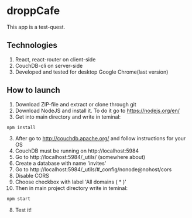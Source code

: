 # droppCafe
This app is a test-quest.

## Technologies
1. React, react-router on client-side
2. CouchDB-cli on server-side
3. Developed and tested for desktop Google Chrome(last version)

## How to launch
1. Download ZIP-file and extract or clone through git
2. Download NodeJS and install it. To do it go to https://nodejs.org/en/
2. Get into main directory and write in teminal:
```sh
npm install
```
3. After go to http://couchdb.apache.org/ and follow instructions for your OS
4. CouchDB must be running on http://localhost:5984
5. Go to http://localhost:5984/_utils/ (somewhere about)
6. Create a database with name 'invites'
7. Go to http://localhost:5984/_utils/#_config/nonode@nohost/cors
8. Disable CORS
9. Choose checkbox with label 'All domains ( * )'
7. Then in main project directory write in teminal:
```sh
npm start
```
8. Test it!
